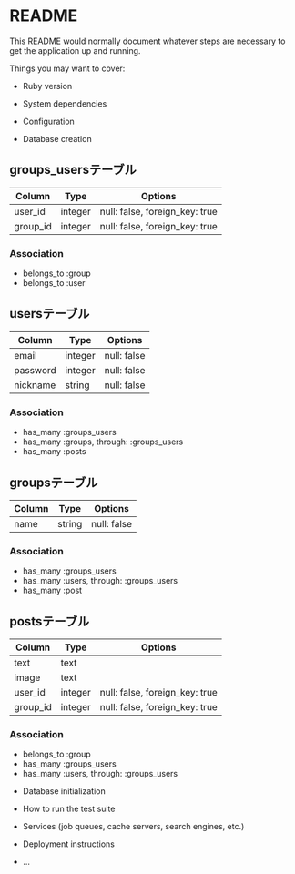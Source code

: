 # README

This README would normally document whatever steps are necessary to get the
application up and running.

Things you may want to cover:

* Ruby version

* System dependencies

* Configuration

* Database creation

## groups_usersテーブル

|Column|Type|Options|
|------|----|-------|
|user_id|integer|null: false, foreign_key: true|
|group_id|integer|null: false, foreign_key: true|

### Association
- belongs_to :group
- belongs_to :user

## usersテーブル

|Column|Type|Options|
|------|----|-------|
|email|integer|null: false|
|password|integer|null: false|
|nickname|string|null: false|

### Association
- has_many :groups_users
- has_many :groups, through: :groups_users
- has_many :posts


## groupsテーブル

|Column|Type|Options|
|------|----|-------|
|name|string|null: false|


### Association
- has_many :groups_users
- has_many :users, through: :groups_users
- has_many :post

## postsテーブル

|Column|Type|Options|
|------|----|-------|
|text|text||
|image|text||
|user_id|integer|null: false, foreign_key: true|
|group_id|integer|null: false, foreign_key: true|

### Association
- belongs_to :group
- has_many :groups_users
- has_many :users, through: :groups_users

* Database initialization

* How to run the test suite

* Services (job queues, cache servers, search engines, etc.)

* Deployment instructions

* ...
